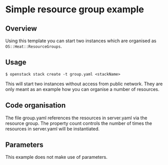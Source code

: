 # Simple resource group example

## Overview

Using this template you can start two instances which are organised as `OS::Heat::ResourceGroups`.

## Usage

```$ openstack stack create -t group.yaml <stackName> ```

This will start two instances without access from public network. They are only meant as an example how you can organise a number of resources.

## Code organisation

The file group.yaml references the resources in server.yaml via the resource group. The property count controls the number of times the resources in server.yaml will be instantiated.

## Parameters

This example does not make use of parameters.
